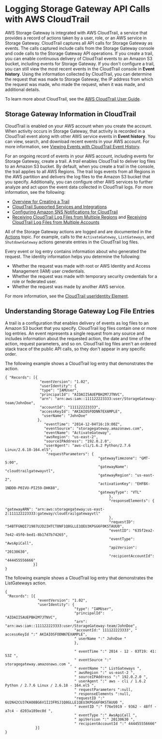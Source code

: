 # Logging Storage Gateway API Calls with AWS CloudTrail<a name="logging-using-cloudtrail"></a>

AWS Storage Gateway is integrated with AWS CloudTrail, a service that provides a record of actions taken by a user, role, or an AWS service in Storage Gateway\. CloudTrail captures all API calls for Storage Gateway as events\. The calls captured include calls from the Storage Gateway console and code calls to the Storage Gateway API operations\. If you create a trail, you can enable continuous delivery of CloudTrail events to an Amazon S3 bucket, including events for Storage Gateway\. If you don't configure a trail, you can still view the most recent events in the CloudTrail console in **Event history**\. Using the information collected by CloudTrail, you can determine the request that was made to Storage Gateway, the IP address from which the request was made, who made the request, when it was made, and additional details\. 

To learn more about CloudTrail, see the [AWS CloudTrail User Guide](https://docs.aws.amazon.com/awscloudtrail/latest/userguide/)\.

## Storage Gateway Information in CloudTrail<a name="storage-gateway-info-in-cloudtrail"></a>

CloudTrail is enabled on your AWS account when you create the account\. When activity occurs in Storage Gateway, that activity is recorded in a CloudTrail event along with other AWS service events in **Event history**\. You can view, search, and download recent events in your AWS account\. For more information, see [Viewing Events with CloudTrail Event History](https://docs.aws.amazon.com/awscloudtrail/latest/userguide/view-cloudtrail-events.html)\. 

For an ongoing record of events in your AWS account, including events for Storage Gateway, create a trail\. A *trail* enables CloudTrail to deliver log files to an Amazon S3 bucket\. By default, when you create a trail in the console, the trail applies to all AWS Regions\. The trail logs events from all Regions in the AWS partition and delivers the log files to the Amazon S3 bucket that you specify\. Additionally, you can configure other AWS services to further analyze and act upon the event data collected in CloudTrail logs\. For more information, see the following: 
+ [Overview for Creating a Trail](https://docs.aws.amazon.com/awscloudtrail/latest/userguide/cloudtrail-create-and-update-a-trail.html)
+ [CloudTrail Supported Services and Integrations](https://docs.aws.amazon.com/awscloudtrail/latest/userguide/cloudtrail-aws-service-specific-topics.html#cloudtrail-aws-service-specific-topics-integrations)
+ [Configuring Amazon SNS Notifications for CloudTrail](https://docs.aws.amazon.com/awscloudtrail/latest/userguide/getting_notifications_top_level.html)
+ [Receiving CloudTrail Log Files from Multiple Regions](https://docs.aws.amazon.com/awscloudtrail/latest/userguide/receive-cloudtrail-log-files-from-multiple-regions.html) and [Receiving CloudTrail Log Files from Multiple Accounts](https://docs.aws.amazon.com/awscloudtrail/latest/userguide/cloudtrail-receive-logs-from-multiple-accounts.html)

All of the Storage Gateway actions are logged and are documented in the [Actions](https://docs.aws.amazon.com/storagegateway/latest/APIReference/API_Operations.html) topic\. For example, calls to the `ActivateGateway`, `ListGateways`, and `ShutdownGateway` actions generate entries in the CloudTrail log files\. 

Every event or log entry contains information about who generated the request\. The identity information helps you determine the following: 
+ Whether the request was made with root or AWS Identity and Access Management \(IAM\) user credentials\.
+ Whether the request was made with temporary security credentials for a role or federated user\.
+ Whether the request was made by another AWS service\.

For more information, see the [CloudTrail userIdentity Element](https://docs.aws.amazon.com/awscloudtrail/latest/userguide/cloudtrail-event-reference-user-identity.html)\.

## Understanding Storage Gateway Log File Entries<a name="understanding-service-name-entries"></a>

A trail is a configuration that enables delivery of events as log files to an Amazon S3 bucket that you specify\. CloudTrail log files contain one or more log entries\. An event represents a single request from any source and includes information about the requested action, the date and time of the action, request parameters, and so on\. CloudTrail log files aren't an ordered stack trace of the public API calls, so they don't appear in any specific order\. 

The following example shows a CloudTrail log entry that demonstrates the  action\.

```
{ "Records": [{
                "eventVersion": "1.02",
                "userIdentity": {
                "type": "IAMUser",
                "principalId": "AIDAII5AUEPBH2M7JTNVC",
                "arn": "arn:aws:iam::111122223333:user/StorageGateway-team/JohnDoe",
                "accountId": "111122223333",
                "accessKeyId": "AKIAIOSFODNN7EXAMPLE",
                 "userName": "JohnDoe"
               },
                  "eventTime": "2014-12-04T16:19:00Z",
                  "eventSource": "storagegateway.amazonaws.com",
                  "eventName": "ActivateGateway",
                  "awsRegion": "us-east-2",
                  "sourceIPAddress": "192.0.2.0",
                  "userAgent": "aws-cli/1.6.2 Python/2.7.6 Linux/2.6.18-164.el5",
                   "requestParameters": {
                                           "gatewayTimezone": "GMT-5:00",
                                           "gatewayName": "cloudtrailgatewayvtl",
                                           "gatewayRegion": "us-east-2",
                                           "activationKey": "EHFBX-1NDD0-P0IVU-PI259-DHK88",
                                           "gatewayType": "VTL"
                                                },
                                                "responseElements": {
                                                                      "gatewayARN": "arn:aws:storagegateway:us-east-2:111122223333:gateway/cloudtrailgatewayvtl"
                                                },
                                                "requestID": "54BTFGNQI71987UJD2IHTCT8NF1Q8GLLE1QEU3KPGG6F0KSTAUU0",
                                                "eventID": "635f2ea2-7e42-45f0-bed1-8b17d7b74265",
                                                "eventType": "AwsApiCall",
                                                "apiVersion": "20130630",
                                                "recipientAccountId": "444455556666"
             }]
}
```

The following example shows a CloudTrail log entry that demonstrates the ListGateways action\.

```
{
 "Records": [{
               "eventVersion": "1.02",
               "userIdentity": {
                                "type": "IAMUser",
                                "principalId": "AIDAII5AUEPBH2M7JTNVC",
                                "arn": "arn:aws:iam::111122223333:user/StorageGateway-team/JohnDoe",
                                "accountId:" 111122223333", " accessKeyId ":" AKIAIOSFODNN7EXAMPLE",
                                " userName ":" JohnDoe "
                                },
                                
                                " eventTime ":" 2014 - 12 - 03T19: 41: 53Z ",
                                " eventSource ":" storagegateway.amazonaws.com ",
                                " eventName ":" ListGateways ",
                                " awsRegion ":" us-east-2 ",
                                " sourceIPAddress ":" 192.0.2.0 ",
                                " userAgent ":" aws - cli / 1.6.2 Python / 2.7.6 Linux / 2.6.18 - 164.el5 ",
                                " requestParameters ":null,
                                " responseElements ":null,
                                "requestID ":" 6U2N42CU37KAO8BG6V1I23FRSJ1Q8GLLE1QEU3KPGG6F0KSTAUU0 ",
                                " eventID ":" f76e5919 - 9362 - 48ff - a7c4 - d203a189ec8d ",
                                " eventType ":" AwsApiCall ",
                                " apiVersion ":" 20130630 ",
                                " recipientAccountId ":" 444455556666"
              }]
}
```